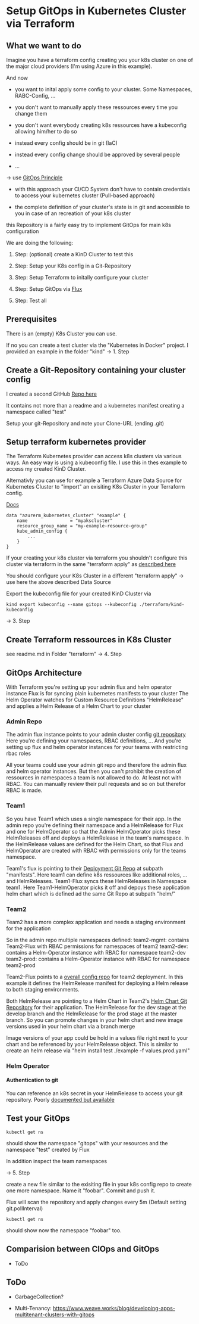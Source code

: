 # Setup GitOps in Kubernetes Cluster via Terraform

## What we want to do

Imagine you have a terraform config creating you your k8s cluster on one of the major cloud providers (I'm using Azure in this example). 

And now 

- you want to inital apply some config to your cluster. Some Namespaces, RABC-Config, ...

- you don't want to manually apply these ressources every time you change them

- you don't want everybody creating k8s ressources have a kubeconfig allowing him/her to do so

- instead every config should be in git (IaC)

- instead every config change should be approved by several people

- ...

-> use [GitOps Principle](https://www.weave.works/blog/what-is-gitops-really)

- with this approach your CI/CD System don't have to contain credentials to access your kubernetes cluster (Pull-based approach)

- the complete definition of your cluster's state is in git and accessible to you in case of an recreation of your k8s cluster


this Repository is a fairly easy try to implement GitOps for main k8s configuration

We are doing the following: 

1. Step: (optional) create a KinD Cluster to test this

2. Step: Setup your K8s config in a Git-Repository

3. Step: Setup Terraform to initally configure your cluster

4. Step: Setup GitOps via [Flux](https://github.com/fluxcd/flux)

5. Step: Test all

## Prerequisites

There is an (empty) K8s Cluster you can use.

If no you can create a test cluster via the "Kubernetes in Docker" project. I provided an example in the folder "kind"
-> 1. Step


## Create a Git-Repository containing your cluster config

I created a second GitHub [Repo here](https://github.com/nniikkoollaaii/GitOps_K8s_Cluster_via_Terraform_Config)

It contains not more than a readme and a kubernetes manifest creating a namespace called "test"

Setup your git-Repository and note your Clone-URL (ending .git)

## Setup terraform kubernetes provider

The Terraform Kubernetes provider can access k8s clusters via various ways.
An easy way is using a kubeconfig file. I use this in thes example to access my created KinD Cluster.

Alternativly you can use for example a Terraform Azure Data Source for Kubernetes Cluster to "import" an exisiting K8s Cluster in your Terraform config.

[Docs](https://www.terraform.io/docs/providers/azurerm/d/kubernetes_cluster.html)

    data "azurerm_kubernetes_cluster" "example" {
        name                = "myakscluster"
        resource_group_name = "my-example-resource-group"
        kube_admin_config {
            ...
        }
    }


If your creating your k8s cluster via terraform you shouldn't configure this cluster via terraform in the same "terraform apply" as [described here](https://www.terraform.io/docs/providers/kubernetes/index.html#stacking-with-managed-kubernetes-cluster-resources)

You should configure your K8s Cluster in a different "terraform apply" -> use here the above described Data Source


Export the kubeconfig file for your created KinD Cluster via

    kind export kubeconfig --name gitops --kubeconfig ./terraform/kind-kubeconfig

-> 3. Step

## Create Terraform ressources in K8s Cluster

see readme.md in Folder "terraform"
-> 4. Step

## GitOps Architecture

With Terraform you're setting up your admin flux and helm operator instance
Flux is for syncing plain kubernetes manifests to your cluster
The Helm Operator watches for Custom Resource Definitions "HelmRelease" and applies a Helm Release of a Helm Chart to your cluster

### Admin Repo

The admin flux instance points to your admin cluster config [git repository](https://github.com/nniikkoollaaii/GitOps_K8s_Cluster_via_Terraform_Config)
Here you're defining your namespaces, RBAC definitions, ...
And you're setting up flux and helm operator instances for your teams with restricting rbac roles

All your teams could use your admin git repo and therefore the admin flux and helm operator instances. But then you can't prohibit the creation of ressources in namespaces a team is not allowed to do. At least not with RBAC. You can manually review their pull requests and so on but therefor RBAC is made.

### Team1

So you have Team1 which uses a single namespace for their app.
In the admin repo you're defining their namespace and a HelmRelease for Flux and one for HelmOperator so that the Admin HelmOperator picks these HelmReleases off and deploys a HelmRelease in the team's namespace. In the HelmRelease values are defined for the Helm Chart, so that Flux and HelmOperator are created with RBAC with permissions only for the teams namespace.

Team1's flux is pointing to their [Deployment Git Repo](https://github.com/nniikkoollaaii/GitOps_K8s_Cluster_via_Terraform_Config_Team1) at subpath "manifests".
Here team1 can define k8s ressources like additional roles, ... and HelmReleases. 
Team1-Flux syncs these HelmReleases in Namespace team1. Here Team1-HelmOperator picks it off and depoys these application helm chart which is defined ad the same Git Repo at subpath "helm/"

### Team2

Team2 has a more complex application and needs a staging environment for the application

So in the admin repo multiple namespaces defined:
team2-mgmt: contains Team2-Flux with RBAC permissions for namespaces of team2
team2-dev: contains a Helm-Operator instance with RBAC for namespace team2-dev
team2-prod: contains a Helm-Operator instance with RBAC for namespace team2-prod

Team2-Flux points to a [overall config repo](https://github.com/nniikkoollaaii/GitOps_K8s_Cluster_via_Terraform_Config_Team2_Manifests) for team2 deployment.
In this example it defines the HelmRelease manifest for deploying a Helm release to both staging environments.

Both HelmRelease are pointing to a Helm Chart in Team2's [Helm Chart Git Repository](https://github.com/nniikkoollaaii/GitOps_K8s_Cluster_via_Terraform_Config_Team2_Helm) for their application.
The HelmRelease for the dev stage at the develop branch and the HelmRelease for the prod stage at the master branch.
So you can promote changes in your helm chart and new image versions used in your helm chart via a branch merge

Image versions of your app could be hold in a values file right next to your chart and be referenced by your HelmRelease object.
This is similar to create an helm release via "helm install test ./example -f values.prod.yaml"



### Helm Operator


#### Authentication to git


You can reference an k8s secret in your HelmRelease to access your git repository. Poorly [documented but available](https://github.com/fluxcd/helm-operator/pull/172)



## Test your GitOps

    kubectl get ns

should show the namespace "gitops" with your resources
and the namespace "test" created by Flux

In addition inspect the team namespaces

-> 5. Step

create a new file similar to the exisiting file in your k8s config repo to create one more namespace. Name it "foobar". Commit and push it.

Flux will scan the repository and apply changes every 5m (Default setting git.pollInterval)

    kubectl get ns

should show now the namespace "foobar" too.

## Comparision between CIOps and GitOps

- ToDo

## ToDo

- GarbageCollection?

- Multi-Tenancy: https://www.weave.works/blog/developing-apps-multitenant-clusters-with-gitops